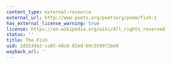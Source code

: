 ```yaml
---
content_type: external-resource
external_url: http://www.poets.org/poetsorg/poem/fish-1
has_external_license_warning: true
license: https://en.wikipedia.org/wiki/All_rights_reserved
status: ''
title: The Fish
uid: 2d5534a2-ca85-48c6-82ed-b9c559972be9
wayback_url: ''
---
```


